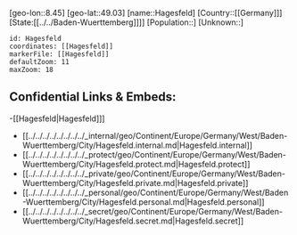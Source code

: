 ﻿---
location: [49.03,8.45]
mapzoom: [7,12] 
mapmarker: city 
type: City
tags:
- geo/City


SpocWebEntityId: 30702
isDeleted: false
confidential: public

---
[geo-lon::8.45]
[geo-lat::49.03]
[name::Hagesfeld]
[Country::[[Germany]]]
[State:[[../../Baden-Wuerttemberg]]]]
[Population::]
[Unknown::]


```leaflet
id: Hagesfeld
coordinates: [[Hagesfeld]]
markerFile: [[Hagesfeld]]
defaultZoom: 11 
maxZoom: 18
```


## Confidential Links & Embeds: 
-[[Hagesfeld|Hagesfeld]]] 
- [[../../../../../../../../_internal/geo/Continent/Europe/Germany/West/Baden-Wuerttemberg/City/Hagesfeld.internal.md|Hagesfeld.internal]] 
- [[../../../../../../../../_protect/geo/Continent/Europe/Germany/West/Baden-Wuerttemberg/City/Hagesfeld.protect.md|Hagesfeld.protect]] 
- [[../../../../../../../../_private/geo/Continent/Europe/Germany/West/Baden-Wuerttemberg/City/Hagesfeld.private.md|Hagesfeld.private]] 
- [[../../../../../../../../_personal/geo/Continent/Europe/Germany/West/Baden-Wuerttemberg/City/Hagesfeld.personal.md|Hagesfeld.personal]] 
- [[../../../../../../../../_secret/geo/Continent/Europe/Germany/West/Baden-Wuerttemberg/City/Hagesfeld.secret.md|Hagesfeld.secret]] 

